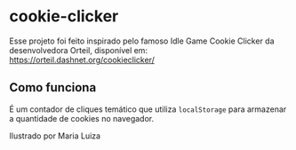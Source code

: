 # cookie-clicker


Esse projeto foi feito inspirado pelo famoso Idle Game Cookie Clicker da desenvolvedora Orteil, disponível em: https://orteil.dashnet.org/cookieclicker/

## Como funciona
É um contador de cliques temático que utiliza `localStorage` para armazenar a quantidade de cookies no navegador.

Ilustrado por Maria Luiza
